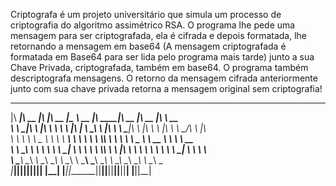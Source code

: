 Criptografa é um projeto universitário que simula um processo de criptografia do algoritmo assimétrico RSA.
O programa lhe pede uma mensagem para ser criptografada, ela é cifrada e depois formatada, lhe retornando a mensagem em base64 (A mensagem criptografada é formatada em Base64 para ser lida pelo programa mais tarde) junto a sua Chave Privada, criptografada, também em base64.
O programa também descriptografa mensagens. 
O retorno da mensagem cifrada anteriormente junto com sua chave privada retorna a mensagem original sem criptografia!
 ________  ________  ___  ________  _________  ________  ________  ________  ________  ________ ________
|\   ____\|\   __  \|\  \|\   __  \|\___   ___\\   __  \|\   ____\|\   __  \|\   __  \|\  _____\\   __  \
\ \  \___|\ \  \|\  \ \  \ \  \|\  \|___ \  \_\ \  \|\  \ \  \___|\ \  \|\  \ \  \|\  \ \  \__/\ \  \|\  \
 \ \  \    \ \   _  _\ \  \ \   ____\   \ \  \ \ \  \\\  \ \  \  __\ \   _  _\ \   __  \ \   __\\ \   __  \
  \ \  \____\ \  \\  \\ \  \ \  \___|    \ \  \ \ \  \\\  \ \  \|\  \ \  \\  \\ \  \ \  \ \  \_| \ \  \ \  \
   \ \_______\ \__\\ _\\ \__\ \__\        \ \__\ \ \_______\ \_______\ \__\\ _\\ \__\ \__\ \__\   \ \__\ \__\
    \|_______|\|__|\|__|\|__|\|__|         \|__|  \|_______|\|_______|\|__|\|__|\|__|\|__|\|__|    \|__|\|__|
